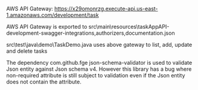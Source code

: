 AWS API Gateway: https://x29omonrzg.execute-api.us-east-1.amazonaws.com/development/task

AWS API Gateway is exported to src\main\resources\taskAppAPI-development-swagger-integrations,authorizers,documentation.json

src\test\java\demo\TaskDemo.java uses above gateway to list, add, update and delete tasks

The dependency <groupId>com.github.fge</groupId> <artifactId>json-schema-validator</artifactId> is used to validate Json entity against Json schema v4. 
However this library has a bug where non-required attribute is still subject to validation even if the Json entity does not contain the attribute.